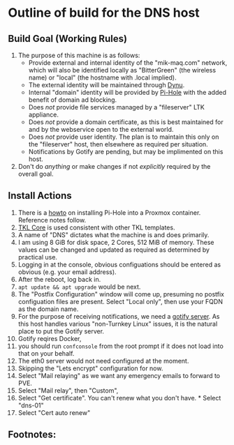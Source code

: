  Outline of build for the DNS host
======

## Build Goal (Working Rules)
   1. The purpose of this machine is as follows:
      * Provide external and internal identity of the "mik-maq.com" network, which will also be identified locally as
        "BitterGreen" (the wireless name) or "local" (the hostname with .local implied).
      * The external identity will be maintained through [Dynu](https://dynu.com).
      * Internal "domain" identity will be provided by [Pi-Hole](https://pi-hole.net) with the added benefit of domain
        ad blocking.
      * Does *not* provide file services managed by a "fileserver" LTK appliance.
      * Does *not* provide a domain certificate, as this is best maintained for and by the webservice open to the
        external world.
      * Does *not* provide user identity. The plan is to maintain this only on the "fileserver" host, then elsewhere
        as required per situation.
      * Notifications by Gotify are pending, but may be implimented on this host.
   2. Don't do *anything* or make changes if not *explicitly* required by the overall goal.

## Install Actions
   1. There is a [howto](https://www.datahoards.com/installing-pi-hole-inside-a-proxmox-lxc-container/) on installing
      Pi-Hole into a Proxmox container. Reference notes follow.
   2. [TKL Core](https://www.turnkeylinux.org/core) is used consistent with other TKL templates.
   3. A name of "DNS" dictates what the machine is and does primarily.
   4. I am using 8 GiB for disk space, 2 Cores, 512 MiB of memory. These values can be changed and updated as required
      as determined by practical use.
   5. Logging in at the console, obvious configuations should be entered as obvious (e.g. your email address).
   6. After the reboot, log back in.
   8. `apt update && apt upgrade` would be next.
   9. The "Postfix Configuration" window will come up, presuming no postfix configuation files are present. Select
      "Local only", then use your FQDN as the domain name.
   10. For the purpose of receiving notifications, we need a [gotify server](https://github.com/gotify/server). As
       this host handles various "non-Turnkey Linux" issues, it is the natural place to put the Gotify server.
   11. Gotify reqires Docker, 
   14. you should run `confconsole` from the root prompt if it does not load into that on your behalf.
   15. The eth0 server would not need configured at the moment.
   16. Skipping the "Lets encrypt" configuration for now.
   17. Select "Mail relaying" as we want any emergency emails to forward to PVE.
   18. Select "Mail relay", then "Custom", 
   19. Select "Get certificate". You can't renew what you don't have.
      * Select "dns-01"
   20. Select "Cert auto renew" 
      
## Footnotes:
   [^1]: ...
